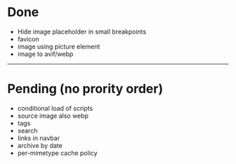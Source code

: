 # Done

* Hide image placeholder in small breakpoints
* favicon
* image using picture element
* image to avif/webp

---


# Pending (no prority order)

* conditional load of scripts
* source image also webp
* tags
* search
* links in navbar
* archive by date
* per-mimetype cache policy
